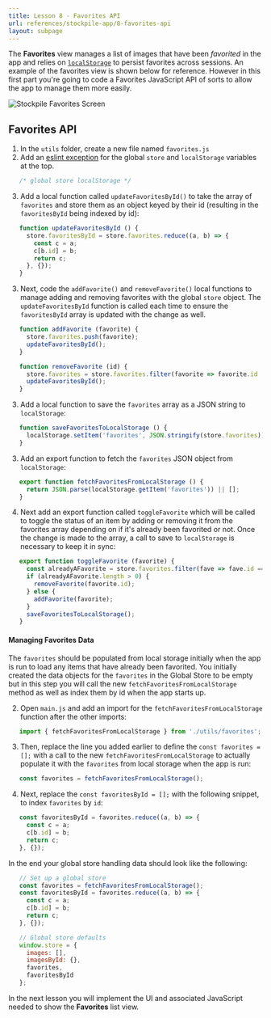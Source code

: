 ```yaml
---
title: Lesson 8 - Favorites API
url: references/stockpile-app/8-favorites-api
layout: subpage
---
```


The **Favorites** view manages a list of images that have been *favorited* in the app and relies on [`localStorage`](https://developer.mozilla.org/en-US/docs/Web/API/Storage/LocalStorage) to persist favorites across sessions. An example of the favorites view is shown below for reference. However in this first part you're going to code a Favorites JavaScript API of sorts to allow the app to manage them more easily. 

<img class="mobile-image" src="/images/stockpile/favorites.png" alt="Stockpile Favorites Screen"/>

## Favorites API
1. In the `utils` folder, create a new file named `favorites.js`
2. Add an [eslint exception](https://eslint.org/docs/rules/no-undef) for the global `store` and `localStorage` variables at the top.

 ```javascript
    /* global store localStorage */
```

3. Add a local function called `updateFavoritesById()` to take the array of `favorites` and store them as an object keyed by their id (resulting in the `favoritesById` being indexed by id):

 ```javascript
    function updateFavoritesById () {
      store.favoritesById = store.favorites.reduce((a, b) => {
        const c = a;
        c[b.id] = b;
        return c;
      }, {});
    }
```
		
3. Next, code the `addFavorite()` and `removeFavorite()` local functions to manage adding and removing favorites with the global `store` object. The `updateFavoritesById` function is called each time to ensure the `favoritesById` array is updated with the change as well. 

 ```javascript
    function addFavorite (favorite) {
      store.favorites.push(favorite);
      updateFavoritesById();
    }

    function removeFavorite (id) {
      store.favorites = store.favorites.filter(favorite => favorite.id !== id);
      updateFavoritesById();
    }
```

3. Add a local function to save the `favorites` array as a JSON string to `localStorage`:

 ```javascript	
    function saveFavoritesToLocalStorage () {
      localStorage.setItem('favorites', JSON.stringify(store.favorites));
    }
```

3. Add an export function to fetch the `favorites` JSON object from `localStorage`:

 ```javascript
    export function fetchFavoritesFromLocalStorage () {
      return JSON.parse(localStorage.getItem('favorites')) || [];
    }
```

4. Next add an export function called `toggleFavorite` which will be called to toggle the status of an item by adding or removing it from the favorites array depending on if it's already been favorited or not. Once the change is made to the array, a call to save to `localStorage` is necessary to keep it in sync:

 ```javascript
    export function toggleFavorite (favorite) {
      const alreadyAFavorite = store.favorites.filter(fave => fave.id === favorite.id);
      if (alreadyAFavorite.length > 0) {
        removeFavorite(favorite.id);
      } else {
        addFavorite(favorite);
      }
      saveFavoritesToLocalStorage();
    }
```

#### Managing Favorites Data
The `favorites` should be populated from local storage initially when the app is run to load any items that have already been favorited. You initially created the data objects for the `favorites` in the Global Store to be empty but in this step you will call the new `fetchFavoritesFromLocalStorage` method as well as index them by id when the app starts up.

2. Open `main.js` and add an import for the `fetchFavoritesFromLocalStorage` function after the other imports:

 ```javascript
    import { fetchFavoritesFromLocalStorage } from './utils/favorites';
```    
		
3. Then, replace the line you added earlier to define the `const favorites = [];` with a call to the new `fetchFavoritesFromLocalStorage` to actually populate it with the `favorites` from local storage when the app is run:

 ```javascript	
    const favorites = fetchFavoritesFromLocalStorage();
```

4. Next, replace the `const favoritesById = [];` with the following snippet, to index `favorites` by `id`:

 ```javascript
    const favoritesById = favorites.reduce((a, b) => {
      const c = a;
      c[b.id] = b;
      return c;
    }, {});	
```

  In the end your global store handling data should look like the following:
    
 ```javascript    
    // Set up a global store
    const favorites = fetchFavoritesFromLocalStorage();
    const favoritesById = favorites.reduce((a, b) => {
      const c = a;
      c[b.id] = b;
      return c;
    }, {});

    // Global store defaults
    window.store = {
      images: [],
      imagesById: {},
      favorites,
      favoritesById
    };
```	

In the next lesson you will implement the UI and associated JavaScript needed to show the **Favorites** list view.